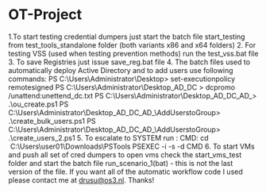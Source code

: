 # OT-Project

1.To start testing credential dumpers just start the batch file start_testing from test_tools_standalone folder (both variants x86 and x64 folders)
2. For testing VSS (used when testing prevention methods) run the test_vss.bat file
3. To save Registries just issue save_reg.bat file
4. The batch files used to automatically deploy Active Directory and to add users use following commands:
	PS C:\Users\Administrator\Desktop> set-executionpolicy remotesigned
	PS C:\Users\Administrator\Desktop\_AD_DC > dcpromo /unattend:unettend_dc.txt
        PS C:\Users\Administrator\Desktop\_AD_DC\_AD_> .\ou_create.ps1
        PS C:\Users\Administrator\Desktop\_AD_DC\_AD_\AddUserstoGroup> .\create_bulk_users.ps1
        PS C:\Users\Administrator\Desktop\_AD_DC\_AD_\AddUserstoGroup> .\create_users_2.ps1
5. To escalate to SYSTEM run : 
        CMD: cd  C:\Users\user01\Downloads\PSTools
        PSEXEC -i -s -d CMD
6. To start VMs and push all set of cred dumpers to open vms check the start_vms_test folder and start the batch file run_scenario_1(bat) - this is not the last version of the file. If you want all of the automatic workflow code I used please contact me at drusu@os3.nl. Thanks!
   
